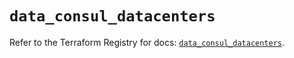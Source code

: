 # `data_consul_datacenters`

Refer to the Terraform Registry for docs: [`data_consul_datacenters`](https://registry.terraform.io/providers/hashicorp/consul/2.21.0/docs/data-sources/datacenters).
